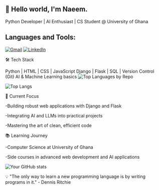 ## 👋 Hello world, I'm Naeem.
Python Developer | AI Enthusiast | CS Student @ University of Ghana

## Languages and Tools:

<!-- Add more icons for your skills -->

[![Gmail](https://img.shields.io/badge/Gmail-D14836?style=for-the-badge&logo=gmail&logoColor=white)](mailto:naeemabdulaziz202@gmail.com)
[![LinkedIn](https://img.shields.io/badge/LinkedIn-0077B5?style=for-the-badge&logo=linkedin&logoColor=white)](https://www.linkedin.com/in/naeem-abdul-aziz-3b719223a/)

<!--
**naeemAbdul-Aziz/naeemAbdul-Aziz** is a ✨ _special_ ✨ repository because its `README.md` (this file) appears on your GitHub profile.

Here are some ideas to get you started:
🚀 About Me
- 💻 Crafting code and building the future, one line at a time. 
- 🌱 Currenlty diving deep into Django and Data science.
- 🔍 Exploring the world of AI and LLMs and their applications.
- 🤔 I’m looking for help with ...
- 💬 Ask me about Python, LLMs and Data science.
- 📫 How to reach me: naeemabdulaziz202@gmail.com
- 😄 Him/He
- ⚡ Fun fact: When I'm not coding, you'll find me at the gym!
-->

🛠️ Tech Stack


Python | HTML | CSS | JavaScript
Django | Flask |
SQL | Version Control (Git)
AI & Machine Learning basics
![Top Languages by Repo](https://github-readme-stats.vercel.app/api/top-langs/?username=naeemAbdul-Aziz&layout=compact&theme=radical)

![Top Langs](https://github-readme-stats.vercel.app/api/top-langs/?username=naeemAbdul-Aziz&layout=compact&theme=radical) 

🔭 Current Focus

-Building robust web applications with Django and Flask

-Integrating AI and LLMs into practical projects

-Mastering the art of clean, efficient code


📚 Learning Journey

-Computer Science at University of Ghana 

-Side courses in advanced web development and AI applications

![Your GitHub stats](https://github-readme-stats.vercel.app/api?username=naeemAbdul-Aziz&show_icons=true&theme=radical)


💡 "The only way to learn a new programming language is by writing programs in it." - Dennis Ritchie
